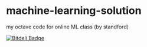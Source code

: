 machine-learning-solution
=========================

my octave code for online ML class  (by standford)

[![Bitdeli Badge](https://d2weczhvl823v0.cloudfront.net/Dawny33/machine-learning-solution/trend.png)](https://bitdeli.com/free "Bitdeli Badge")

